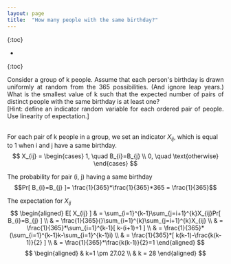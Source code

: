 ```yaml
---
layout: page
title:  "How many people with the same birthday?"
---
```

<script type="text/x-mathjax-config">
MathJax.Hub.Config({
  tex2jax: {
    inlineMath: [['$','$'], ['\\(','\\)']],
    processEscapes: true
  }
});
</script>
<script src="https://cdnjs.cloudflare.com/ajax/libs/mathjax/2.7.0/MathJax.js?config=TeX-AMS-MML_HTMLorMML" type="text/javascript"></script>


{:toc}

* 
{:toc}


<style>
table {
  border-collapse: collapse;
  border: 1px solid black;
  margin: 0 auto;
} 

th,td {
  border: 1px solid black;
  text-align: center;
  padding: 20px;
}

table.a {
  table-layout: auto;
  width: 180px;  
}

table.b {
  table-layout: fixed;
  width: 600px;  
}

table.c {
  table-layout: auto;
  width: 100%;  
}

table.d {
  table-layout: fixed;
  width: 100%;  
}
</style>


<p align="justify">
Consider a group of k people. Assume that each person's birthday is drawn uniformly at random from the 365 possibilities. (And ignore leap years.) What is the smallest value of k such that the expected number of pairs of distinct people with the same birthday is at least one?<br>
[Hint: define an indicator random variable for each ordered pair of people. Use linearity of expectation.]<br><br>

For each pair of k people in a group, we set an indicator $X_{ij}$, which is equal to 1 when i and j have a same birthday.
$$
X_{ij} =
\begin{cases}
	1, \quad B_{i}=B_{j} \\
	0, \quad \text{otherwise}
\end{cases}
$$

The probability for pair (i, j) having a same birthday
$$Pr[ B_{i}=B_{j} ]= \frac{1}{365}*\frac{1}{365}*365 = \frac{1}{365}$$

The expectation for $X_{ij}$
$$
\begin{aligned}
E[ X_{ij} ] & = \sum_{i=1}^{k-1}\sum_{j=i+1}^{k}X_{ij}Pr[ B_{i}=B_{j} ] \\
& = \frac{1}{365}{}\sum_{i=1}^{k}\sum_{j=i+1}^{k}X_{ij} \\
& = \frac{1}{365}*\sum_{i=1}^{k-1}[ k-(i+1)+1 ] \\
& = \frac{1}{365}*(\sum_{i=1}^{k-1}k-\sum_{i=1}^{k-1}i) \\
& = \frac{1}{365}*[ k(k-1)-\frac{k(k-1)}{2} ] \\
& = \frac{1}{365}*\frac{k(k-1)}{2}=1
\end{aligned}
$$
$$
\begin{aligned}
& k=1 \pm 27.02 \\
& k = 28
\end{aligned}
$$
</p>

